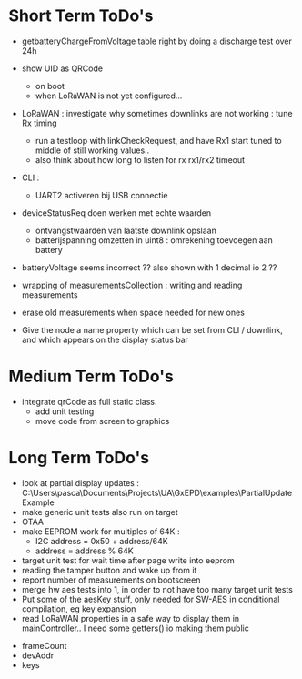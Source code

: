 # Short Term ToDo's
* getbatteryChargeFromVoltage table right by doing a discharge test over 24h
* show UID as QRCode
  - on boot
  - when LoRaWAN is not yet configured...
* LoRaWAN : investigate why sometimes downlinks are not working : tune Rx timing
  - run a testloop with linkCheckRequest, and have Rx1 start tuned to middle of still working values..
  - also think about how long to listen for rx rx1/rx2 timeout

* CLI : 
  - UART2 activeren bij USB connectie


* deviceStatusReq doen werken met echte waarden
  - ontvangstwaarden van laatste downlink opslaan
  - batterijspanning omzetten in uint8 : omrekening toevoegen aan battery


* batteryVoltage seems incorrect ?? also shown with 1 decimal io 2 ??
* wrapping of measurementsCollection : writing and reading measurements
* erase old measurements when space needed for new ones
* Give the node a name property which can be set from CLI / downlink, and which appears on the display status bar




# Medium Term ToDo's
* integrate qrCode as full static class. 
  - add unit testing
  - move code from screen to graphics





# Long Term ToDo's
* look at partial display updates : C:\Users\pasca\Documents\Projects\UA\GxEPD\examples\PartialUpdateExample
* make generic unit tests also run on target
* OTAA
* make EEPROM work for multiples of 64K : 
  - I2C address = 0x50 + address/64K
  - address = address % 64K
* target unit test for wait time after page write into eeprom
* reading the tamper button and wake up from it
* report number of measurements on bootscreen
* merge hw aes tests into 1, in order to not have too many target unit tests
* Put some of the aesKey stuff, only needed for SW-AES in conditional compilation, eg key expansion
* read LoRaWAN properties in a safe way to display them in mainController.. I need some getters() io making them public
 - frameCount
 - devAddr
 - keys
